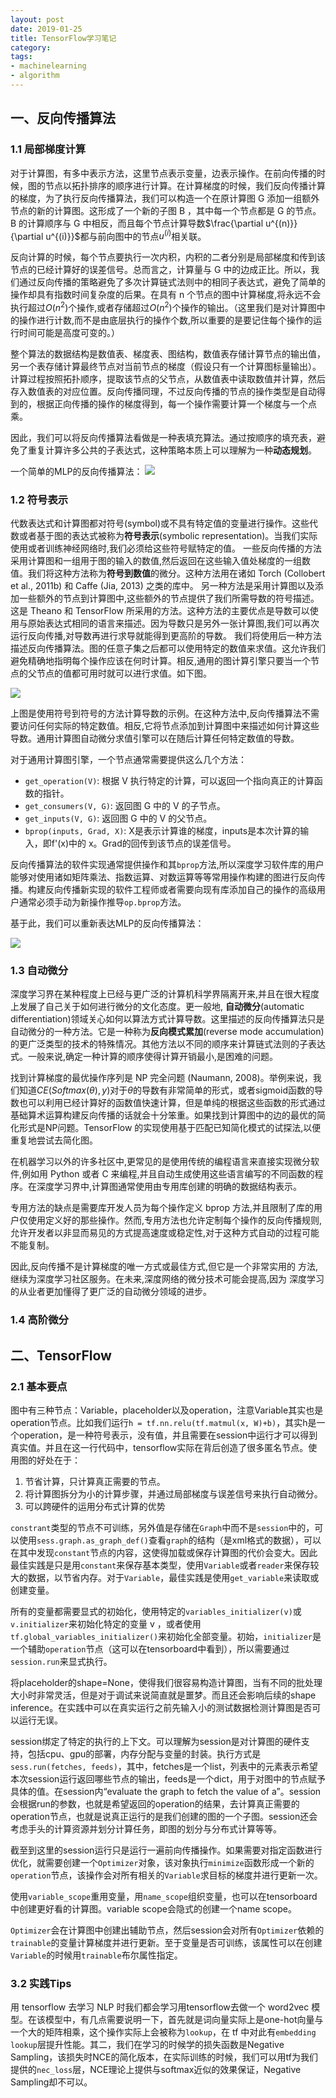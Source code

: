 ```yaml
---
layout: post
date: 2019-01-25
title: TensorFlow学习笔记
category: 
tags:
- machinelearning
- algorithm
---
```


## 一、反向传播算法

### 1.1 局部梯度计算

对于计算图，有多中表示方法，这里节点表示变量，边表示操作。在前向传播的时候，图的节点以拓扑排序的顺序进行计算。在计算梯度的时候，我们反向传播计算的梯度，为了执行反向传播算法，我们可以构造一个在原计算图 G 添加一组额外节点的新的计算图。这形成了一个新的子图 B ，其中每一个节点都是 G 的节点。B 的计算顺序与 G 中相反，而且每个节点计算导数$\frac{\partial u^{(n)}}{\partial u^{(i)}}$都与前向图中的节点$u^{(i)}$相关联。

反向计算的时候，每个节点要执行一次内积，内积的二者分别是局部梯度和传到该节点的已经计算好的误差信号。总而言之，计算量与 G 中的边成正比。所以，我们通过反向传播的策略避免了多次计算链式法则中的相同子表达式，避免了简单的操作却具有指数时间复杂度的后果。在具有 n 个节点的图中计算梯度,将永远不会执行超过$O(n^2)$个操作,或者存储超过$O(n^2)$个操作的输出。（这里我们是对计算图中的操作进行计数,而不是由底层执行的操作个数,所以重要的是要记住每个操作的运行时间可能是高度可变的。）

整个算法的数据结构是数值表、梯度表、图结构，数值表存储计算节点的输出值，另一个表存储计算最终节点对当前节点的梯度（假设只有一个计算图标量输出）。计算过程按照拓扑顺序，提取该节点的父节点，从数值表中读取数值并计算，然后存入数值表的对应位置。反向传播同理，不过反向传播的节点的操作类型是自动得到的，根据正向传播的操作的梯度得到，每一个操作需要计算一个梯度与一个点乘。

因此，我们可以将反向传播算法看做是一种表填充算法。通过按顺序的填充表，避免了重复计算许多公共的子表达式，这种策略本质上可以理解为一种**动态规划**。

一个简单的MLP的反向传播算法：
![](../../img/tflearning1.png)

### 1.2 符号表示

代数表达式和计算图都对符号(symbol)或不具有特定值的变量进行操作。这些代数或者基于图的表达式被称为**符号表示**(symbolic representation)。当我们实际使用或者训练神经网络时,我们必须给这些符号赋特定的值。
一些反向传播的方法采用计算图和一组用于图的输入的数值,然后返回在这些输入值处梯度的一组数值。我们将这种方法称为**符号到数值**的微分。这种方法用在诸如 Torch (Collobert et al., 2011b) 和 Caffe (Jia, 2013) 之类的库中。
另一种方法是采用计算图以及添加一些额外的节点到计算图中,这些额外的节点提供了我们所需导数的符号描述。这是 Theano 和 TensorFlow 所采用的方法。这种方法的主要优点是导数可以使用与原始表达式相同的语言来描述。因为导数只是另外一张计算图,我们可以再次运行反向传播,对导数再进行求导就能得到更高阶的导数。
我们将使用后一种方法描述反向传播算法。图的任意子集之后都可以使用特定的数值来求值。这允许我们避免精确地指明每个操作应该在何时计算。相反,通用的图计算引擎只要当一个节点的父节点的值都可用时就可以进行求值。如下图。

![](../../img/tflearning2.png)

上图是使用符号到符号的方法计算导数的示例。在这种方法中,反向传播算法不需要访问任何实际的特定数值。相反,它将节点添加到计算图中来描述如何计算这些导数。通用计算图自动微分求值引擎可以在随后计算任何特定数值的导数。

对于通用计算图引擎，一个节点通常需要提供这么几个方法：

- `get_operation(V)`: 根据 V 执行特定的计算，可以返回一个指向真正的计算函数的指针。
- `get_consumers(V, G)`: 返回图 G 中的 V 的子节点。
- `get_inputs(V, G)`: 返回图 G 中的 V 的父节点。
- `bprop(inputs, Grad, X)`: X是表示计算谁的梯度，inputs是本次计算的输入，即f'(x)中的 x。Grad的回传到该节点的误差信号。

反向传播算法的软件实现通常提供操作和其`bprop`方法,所以深度学习软件库的用户能够对使用诸如矩阵乘法、指数运算、对数运算等等常用操作构建的图进行反向传播。构建反向传播新实现的软件工程师或者需要向现有库添加自己的操作的高级用户通常必须手动为新操作推导`op.bprop`方法。

基于此，我们可以重新表达MLP的反向传播算法：

![](../../img/tflearning3.png)

### 1.3 自动微分

深度学习界在某种程度上已经与更广泛的计算机科学界隔离开来,并且在很大程度上发展了自己关于如何进行微分的文化态度。更一般地, **自动微分**(automatic differentiation)领域关心如何以算法方式计算导数。这里描述的反向传播算法只是自动微分的一种方法。它是一种称为**反向模式累加**(reverse mode accumulation)的更广泛类型的技术的特殊情况。其他方法以不同的顺序来计算链式法则的子表达式。一般来说,确定一种计算的顺序使得计算开销最小,是困难的问题。

找到计算梯度的最优操作序列是 NP 完全问题 (Naumann, 2008)。举例来说，我们知道$CE(Softmax(\theta), y)$对于$\theta$的导数有非常简单的形式，或者sigmoid函数的导数也可以利用已经计算好的函数值快速计算，但是单纯的根据这些函数的形式通过基础算术运算构建反向传播的话就会十分笨重。如果找到计算图中的边的最优的简化形式是NP问题。TensorFlow 的实现使用基于匹配已知简化模式的试探法,以便重复地尝试去简化图。

在机器学习以外的许多社区中,更常见的是使用传统的编程语言来直接实现微分软件,例如用 Python 或者 C 来编程,并且自动生成使用这些语言编写的不同函数的程序。在深度学习界中,计算图通常使用由专用库创建的明确的数据结构表示。

专用方法的缺点是需要库开发人员为每个操作定义 bprop 方法,并且限制了库的用户仅使用定义好的那些操作。然而,专用方法也允许定制每个操作的反向传播规则,允许开发者以非显而易见的方式提高速度或稳定性,对于这种方式自动的过程可能不能复制。

因此,反向传播不是计算梯度的唯一方式或最佳方式,但它是一个非常实用的
方法,继续为深度学习社区服务。在未来,深度网络的微分技术可能会提高,因为
深度学习的从业者更加懂得了更广泛的自动微分领域的进步。

### 1.4 高阶微分



## 二、TensorFlow

### 2.1 基本要点

图中有三种节点：Variable，placeholder以及operation，注意Variable其实也是operation节点。比如我们运行`h = tf.nn.relu(tf.matmul(x, W)+b)`，其实h是一个operation，是一种符号表示，没有值，并且需要在session中运行才可以得到真实值。并且在这一行代码中，tensorflow实际在背后创造了很多匿名节点。使用图的好处在于：
1. 节省计算，只计算真正需要的节点。
2. 将计算图拆分为小的计算步骤，并通过局部梯度与误差信号来执行自动微分。
3. 可以跨硬件的运用分布式计算的优势

`constrant`类型的节点不可训练，另外值是存储在`Graph`中而不是`session`中的，可以使用`sess.graph.as_graph_def()`查看`graph`的结构（是xml格式的数据），可以在其中发现`constant`节点的内容，这使得加载或保存计算图的代价会变大。因此最佳实践是只是用`constant`来保存基本类型，使用`Variable`或者`reader`来保存较大的数据，以节省内存。对于`Variable`，最佳实践是使用`get_variable`来读取或创建变量。

所有的变量都需要显式的初始化，使用特定的`variables_initializer(v)`或`v.initializer`来初始化特定的变量 v ，或者使用`tf.global_variables_initializer()`来初始化全部变量。初始，`initializer`是一个辅助`operation`节点（这可以在tensorboard中看到），所以需要通过`session.run`来显式执行。

将placeholder的shape=None，使得我们很容易构造计算图，当有不同的批处理大小时非常灵活，但是对于调试来说简直就是噩梦。而且还会影响后续的shape inference。在实践中可以在真实运行之前先输入小的测试数据检测计算图是否可以运行无误。

session绑定了特定的执行的上下文。可以理解为session是对计算图的硬件支持，包括cpu、gpu的部署，内存分配与变量的封装。执行方式是`sess.run(fetches, feeds)`，其中，fetches是一个list，列表中的元素表示希望本次session运行返回哪些节点的输出，feeds是一个dict，用于对图中的节点赋予具体的值。在session内“evaluate the graph to fetch the value of a”。session会根据run的参数，也就是希望返回的operation的结果，去计算真正需要的operation节点，也就是说真正运行的是我们创建的图的一个子图。session还会考虑手头的计算资源并划分计算任务，即图的划分与分布式计算等等。

截至到这里的session运行只是运行一遍前向传播操作。如果需要对指定函数进行优化，就需要创建一个`Optimizer`对象，该对象执行`minimize`函数形成一个新的`operation`节点，该操作会对所有相关的`Variable`求目标的梯度并进行更新一次。

使用`variable_scope`重用变量，用`name_scope`组织变量，也可以在tensorboard中创建更好看的计算图。variable scope会隐式的创建一个name scope。

`Optimizer`会在计算图中创建出辅助节点，然后session会对所有`Optimizer`依赖的`trainable`的变量计算梯度并进行更新。至于变量是否可训练，该属性可以在创建`Variable`的时候用`trainable`布尔属性指定。

### 3.2 实践Tips

用 tensorflow 去学习 NLP 时我们都会学习用tensorflow去做一个 word2vec 模型。在该模型中，有几点需要说明一下，首先就是词向量实际上是one-hot向量与一个大的矩阵相乘，这个操作实际上会被称为`lookup`，在 tf 中对此有`embedding lookup`层提升性能。其二，我们在学习的时候学的损失函数是Negative Sampling，该损失时NCE的简化版本，在实际训练的时候，我们可以用tf为我们提供的`nec_loss`层，NCE理论上提供与softmax近似的效果保证，Negative Sampling却不可以。
